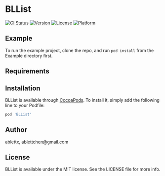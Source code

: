 # BLList

[![CI Status](https://img.shields.io/travis/ablettx/BLList.svg?style=flat)](https://travis-ci.org/ablettx/BLList)
[![Version](https://img.shields.io/cocoapods/v/BLList.svg?style=flat)](https://cocoapods.org/pods/BLList)
[![License](https://img.shields.io/cocoapods/l/BLList.svg?style=flat)](https://cocoapods.org/pods/BLList)
[![Platform](https://img.shields.io/cocoapods/p/BLList.svg?style=flat)](https://cocoapods.org/pods/BLList)

## Example

To run the example project, clone the repo, and run `pod install` from the Example directory first.

## Requirements

## Installation

BLList is available through [CocoaPods](https://cocoapods.org). To install
it, simply add the following line to your Podfile:

```ruby
pod 'BLList'
```

## Author

ablettx, ablettchen@gmail.com

## License

BLList is available under the MIT license. See the LICENSE file for more info.
